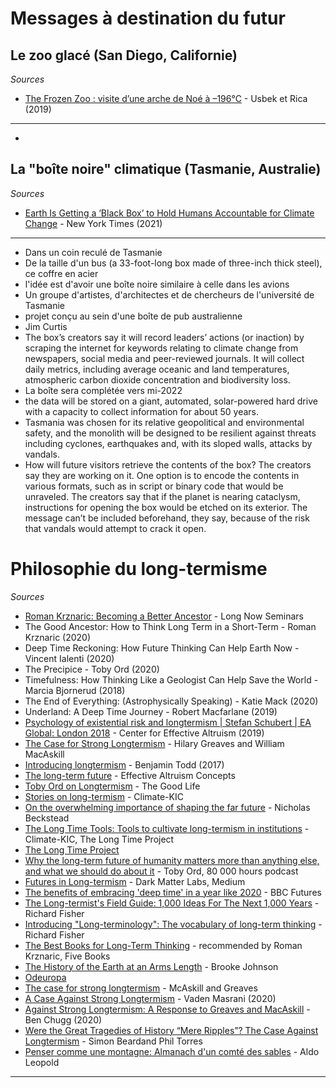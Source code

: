 # Messages à destination du futur

## Le zoo glacé (San Diego, Californie)

*Sources*

- [The Frozen Zoo : visite d’une arche de Noé à –196°C](https://usbeketrica.com/fr/article/frozen-zoo-arche-noe) - Usbek et Rica (2019)

---

- 

## La "boîte noire" climatique (Tasmanie, Australie)

*Sources*

- [Earth Is Getting a ‘Black Box’ to Hold Humans Accountable for Climate Change](https://www.nytimes.com/2021/12/09/world/australia/earth-black-box-climate-change.html) - New York Times (2021)

---

- Dans un coin reculé de Tasmanie
- De la taille d'un bus (a 33-foot-long box made of three-inch thick steel), ce coffre en acier 
- l'idée est d'avoir une boîte noire similaire à celle dans les avions
- Un groupe d'artistes, d'architectes et de chercheurs de l'université de Tasmanie
- projet conçu au sein d'une boîte de pub australienne
- Jim Curtis
- The box’s creators say it will record leaders’ actions (or inaction) by scraping the internet for keywords relating to climate change from newspapers, social media and peer-reviewed journals. It will collect daily metrics, including average oceanic and land temperatures, atmospheric carbon dioxide concentration and biodiversity loss.
- La boîte sera complétée vers mi-2022
- the data will be stored on a giant, automated, solar-powered hard drive with a capacity to collect information for about 50 years. 
- Tasmania was chosen for its relative geopolitical and environmental safety, and the monolith will be designed to be resilient against threats including cyclones, earthquakes and, with its sloped walls, attacks by vandals.
- How will future visitors retrieve the contents of the box? The creators say they are working on it. One option is to encode the contents in various formats, such as in script or binary code that would be unraveled. The creators say that if the planet is nearing cataclysm, instructions for opening the box would be etched on its exterior. The message can’t be included beforehand, they say, because of the risk that vandals would attempt to crack it open.


# Philosophie du long-termisme

*Sources*

- [Roman Krznaric: Becoming a Better Ancestor](https://longnow.org/seminars/02020/oct/28/becoming-better-ancestor/) - Long Now Seminars
- The Good Ancestor: How to Think Long Term in a Short-Term - Roman Krznaric (2020)
- Deep Time Reckoning: How Future Thinking Can Help Earth Now - Vincent Ialenti (2020)
- The Precipice - Toby Ord (2020)
- Timefulness:  How Thinking Like a Geologist Can Help Save the World - Marcia Bjornerud (2018)
- The End of Everything: (Astrophysically Speaking) - Katie Mack (2020)
- Underland: A Deep Time Journey - Robert Macfarlane (2019)
- [Psychology of existential risk and longtermism | Stefan Schubert | EA Global: London 2018](https://youtu.be/FR9lZGKL1Dg?list=PLwp9xeoX5p8NjWAeGnbe5tQwoXm3oMY3H) - Center for Effective Altruism (2019)
- [The Case for Strong Longtermism](https://globalprioritiesinstitute.org/wp-content/uploads/2019/Greaves_MacAskill_The_Case_for_Strong_Longtermism.pdf) - Hilary Greaves and William MacAskill
- [Introducing longtermism](https://80000hours.org/articles/future-generations/) - Benjamin Todd (2017)
- [The long-term future](https://concepts.effectivealtruism.org/concepts/the-long-term-future/) - Effective Altruism Concepts
- [Toby Ord on Longtermism](https://podcasts.apple.com/us/podcast/115-toby-ord-on-longtermism/id1147502226?i=1000471003936) - The Good Life
- [Stories on long-termism](https://www.climate-kic.org/programmes/deep-demonstrations/long-termism/publications/) - Climate-KIC
- [On the overwhelming importance of shaping the far future](https://rucore.libraries.rutgers.edu/rutgers-lib/40469/PDF/1/play/) - Nicholas Beckstead
- [The Long Time Tools: Tools to cultivate long-termism in institutions](https://static1.squarespace.com/static/5eb2e536e7ddf65e8cb25952/t/5f3e5375754fa93c1a097e6b/1597920137599/Long+Time+Project_Long+Time+Tools.pdf) -  Climate-KIC, The Long Time Project
- [The Long Time Project](https://www.thelongtimeproject.org/)
- [Why the long-term future of humanity matters more than anything else, and what we should do about it](https://80000hours.org/podcast/episodes/why-the-long-run-future-matters-more-than-anything-else-and-what-we-should-do-about-it/) - Toby Ord, 80 000 hours podcast
- [Futures in Long-termism](https://medium.com/futures-in-long-termism/futures-in-long-termism-95f64710f9b2) - Dark Matter Labs, Medium
- [The benefits of embracing 'deep time' in a year like 2020](https://www.bbc.com/future/article/20201209-the-benefits-of-embracing-deep-time-in-a-year-like-2020) - BBC Futures
- [The Long-termist's Field Guide: 1,000 Ideas For The Next 1,000 Years](https://longtermist.substack.com/) - Richard Fisher
- [Introducing "Long-terminology": The vocabulary of long-term thinking](https://longtermist.substack.com/p/introducing-long-terminology) - Richard Fisher
- [The Best Books for Long-Term Thinking](https://fivebooks.com/best-books/long-term-thinking-roman-krznaric/) - recommended by Roman Krznaric, Five Books
- [The History of the Earth at an Arms Length](https://www.seh.ox.ac.uk/blog/the-history-of-the-earth-at-an-arms-length) - Brooke Johnson
- [Odeuropa](https://odeuropa.eu/)
- [The case for strong longtermism](https://static1.squarespace.com/static/5506078de4b02d88372eee4e/t/5f1704905c33720e61cd3214/1595344019788/The_Case_for_Strong_Longtermism.pdf) - McAskill and Greaves
- [A Case Against Strong Longtermism](https://vmasrani.github.io/blog/2020/against_longtermism/) - Vaden Masrani (2020)
- [Against Strong Longtermism: A Response to Greaves and MacAskill](https://medium.com/curious/against-strong-longtermism-a-response-to-greaves-and-macaskill-cb4bb9681982) - Ben Chugg (2020)
- [Were the Great Tragedies of History “Mere Ripples”? The Case Against Longtermism](https://www.xriskology.com/mini-book) - Simon Beardand Phil Torres
- [Penser comme une montagne: Almanach d'un comté des sables](http://www.clicetclicetphilogram.fr/Leopold/pensercommeunemontagne.htm) - Aldo Leopold

---

